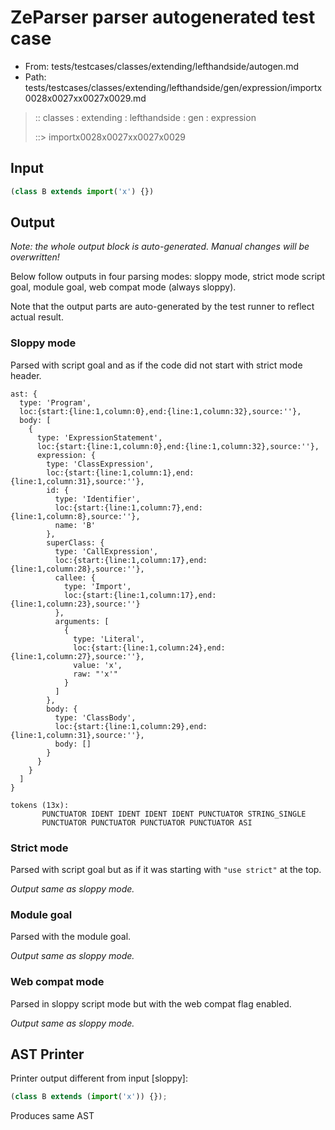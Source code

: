 # ZeParser parser autogenerated test case

- From: tests/testcases/classes/extending/lefthandside/autogen.md
- Path: tests/testcases/classes/extending/lefthandside/gen/expression/importx0028x0027xx0027x0029.md

> :: classes : extending : lefthandside : gen : expression
>
> ::> importx0028x0027xx0027x0029

## Input


`````js
(class B extends import('x') {})
`````

## Output

_Note: the whole output block is auto-generated. Manual changes will be overwritten!_

Below follow outputs in four parsing modes: sloppy mode, strict mode script goal, module goal, web compat mode (always sloppy).

Note that the output parts are auto-generated by the test runner to reflect actual result.

### Sloppy mode

Parsed with script goal and as if the code did not start with strict mode header.

`````
ast: {
  type: 'Program',
  loc:{start:{line:1,column:0},end:{line:1,column:32},source:''},
  body: [
    {
      type: 'ExpressionStatement',
      loc:{start:{line:1,column:0},end:{line:1,column:32},source:''},
      expression: {
        type: 'ClassExpression',
        loc:{start:{line:1,column:1},end:{line:1,column:31},source:''},
        id: {
          type: 'Identifier',
          loc:{start:{line:1,column:7},end:{line:1,column:8},source:''},
          name: 'B'
        },
        superClass: {
          type: 'CallExpression',
          loc:{start:{line:1,column:17},end:{line:1,column:28},source:''},
          callee: {
            type: 'Import',
            loc:{start:{line:1,column:17},end:{line:1,column:23},source:''}
          },
          arguments: [
            {
              type: 'Literal',
              loc:{start:{line:1,column:24},end:{line:1,column:27},source:''},
              value: 'x',
              raw: "'x'"
            }
          ]
        },
        body: {
          type: 'ClassBody',
          loc:{start:{line:1,column:29},end:{line:1,column:31},source:''},
          body: []
        }
      }
    }
  ]
}

tokens (13x):
       PUNCTUATOR IDENT IDENT IDENT IDENT PUNCTUATOR STRING_SINGLE
       PUNCTUATOR PUNCTUATOR PUNCTUATOR PUNCTUATOR ASI
`````

### Strict mode

Parsed with script goal but as if it was starting with `"use strict"` at the top.

_Output same as sloppy mode._

### Module goal

Parsed with the module goal.

_Output same as sloppy mode._

### Web compat mode

Parsed in sloppy script mode but with the web compat flag enabled.

_Output same as sloppy mode._

## AST Printer

Printer output different from input [sloppy]:

````js
(class B extends (import('x')) {});
````

Produces same AST
